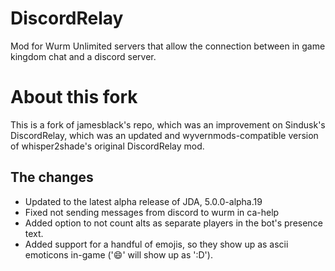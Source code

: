 # DiscordRelay

Mod for Wurm Unlimited servers that allow the connection between in game kingdom chat and a discord server.


# About this fork

This is a fork of jamesblack's repo, which was an improvement on Sindusk's DiscordRelay, which was an updated and
wyvernmods-compatible version of whisper2shade's original DiscordRelay mod.

## The changes
 - Updated to the latest alpha release of JDA, 5.0.0-alpha.19
 - Fixed not sending messages from discord to wurm in ca-help
 - Added option to not count alts as separate players in the bot's presence text.
 - Added support for a handful of emojis, so they show up as ascii emoticons in-game ('😄'  will show up as ':D').